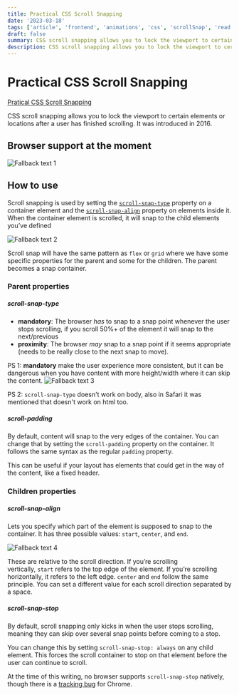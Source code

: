 ```yaml
---
title: Practical CSS Scroll Snapping
date: '2023-03-18'
tags: ['article', 'frontend', 'animations', 'css', 'scrollSnap', 'read', 'withResume']
draft: false
summary: CSS scroll snapping allows you to lock the viewport to certain elements or locations after a user has finished scrolling.. When the container element is scrolled, it will snap to the child elements yo...
description: CSS scroll snapping allows you to lock the viewport to certain elements or locations after a user has finished scrolling.. When the container element is scrolled, it will snap to the child elements yo...
---
```


# Practical CSS Scroll Snapping

[Pratical CSS Scroll Snapping](https://css-tricks.com/practical-css-scroll-snapping)

CSS scroll snapping allows you to lock the viewport to certain elements or locations after a user has finished scrolling.
It was introduced in 2016.

## Browser support at the moment

![Fallback text 1](/static/assets/pasted-image-20230318151103.png)

## How to use

Scroll snapping is used by setting the [`scroll-snap-type`](https://www.w3.org/TR/css-scroll-snap-1/#scroll-snap-type) property on a container element and the [`scroll-snap-align`](https://www.w3.org/TR/css-scroll-snap-1/#scroll-snap-align) property on elements inside it. When the container element is scrolled, it will snap to the child elements you’ve defined

![Fallback text 2](/static/assets/pasted-image-20230318151609.png)

Scroll snap will have the same pattern as `flex` or `grid` where we have some specific properties for the parent and some for the children. The parent becomes a snap container.

### Parent properties

##### scroll-snap-type

- **mandatory**: The browser *has* to snap to a snap point whenever the user stops scrolling, if you scroll 50%+ of the element it will snap to the next/previous
- **proximity**:  The browser *may* snap to a snap point if it seems appropriate (needs to be really close to the next snap to move).

PS 1: **mandatory** make the user experience more consistent, but it can be dangerous when you have content with more height/width where it can skip the content.
![Fallback text 3](/static/assets/pasted-image-20230318161706.png)

PS 2: `scroll-snap-type` doesn't work on body, also in Safari it was mentioned that doesn't work on html too.

##### scroll-padding

By default, content will snap to the very edges of the container. You can change that by setting the `scroll-padding` property on the container. It follows the same syntax as the regular `padding` property.

This can be useful if your layout has elements that could get in the way of the content, like a fixed header.

### Children properties

##### scroll-snap-align

Lets you specify which part of the element is supposed to snap to the container. It has three possible values: `start`, `center`, and `end`.

![Fallback text 4](/static/assets/pasted-image-20230318161939.png)

These are relative to the scroll direction. If you’re scrolling vertically, `start` refers to the top edge of the element. If you’re scrolling horizontally, it refers to the left edge. `center` and `end` follow the same principle. You can set a different value for each scroll direction separated by a space.

##### scroll-snap-stop

By default, scroll snapping only kicks in when the user stops scrolling, meaning they can skip over several snap points before coming to a stop.

You can change this by setting `scroll-snap-stop: always` on any child element. This forces the scroll container to stop on that element before the user can continue to scroll.

At the time of this writing, no browser supports `scroll-snap-stop` natively, though there is a [tracking bug](https://bugs.chromium.org/p/chromium/issues/detail?id=823998) for Chrome.